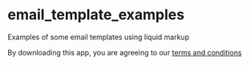 email_template_examples
=======================

Examples of some email templates using liquid markup

By downloading this app, you are agreeing to our [terms and conditions](https://github.com/zendesklabs/wiki/wiki/Terms-and-Conditions)
